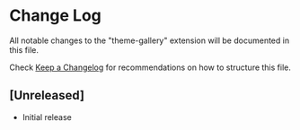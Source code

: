 # Change Log

All notable changes to the "theme-gallery" extension will be documented in this file.

Check [Keep a Changelog](http://keepachangelog.com/) for recommendations on how to structure this file.

## [Unreleased]

- Initial release